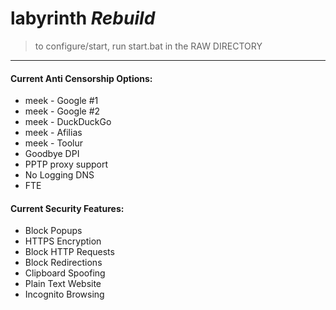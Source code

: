# labyrinth _Rebuild_
>to configure/start, run start.bat in the RAW DIRECTORY

---
#### Current Anti Censorship Options:
  * meek - Google #1
  * meek - Google #2
  * meek - DuckDuckGo
  * meek - Afilias
  * meek - Toolur
  * Goodbye DPI
  * PPTP proxy support
  * No Logging DNS
  * FTE
  
#### Current Security Features:
  * Block Popups
  * HTTPS Encryption
  * Block HTTP Requests
  * Block Redirections
  * Clipboard Spoofing
  * Plain Text Website
  * Incognito Browsing
